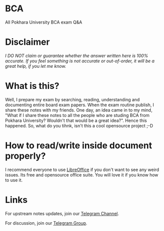 # BCA
All Pokhara University BCA exam Q&amp;A


# Disclaimer
_I DO NOT claim or guarantee whether the answer written here is 100% accurate. If you feel something is not accurate or out-of-order, it will be a great help, if you let me know._

# What is this?
Well, I prepare my exam by searching, reading, understanding and documenting entire board exam papers. When the exam routine publish, I share these notes with my friends. One day, an idea came in to my mind, "What if I share these notes to all the people who are studing BCA from Pokhara University? Wouldn't that would be a great idea?". Hence this happened. So, what do you tihnk, isn't this a cool opensource project ;-D

# How to read/write inside document properly?
I recommend everyone to use [LibreOffice](https://www.libreoffice.org/) if you don't want to see any weird issues. Its free and opensource office suite. You will love it if you know how to use it.

# Links
For upstream notes updates, join our [Telegram Channel](https://t.me/BCA_PokharaUniversity_Exam).

For discussion, join our [Telegram Group](https://t.me/BCA_PokharaUniversity).



